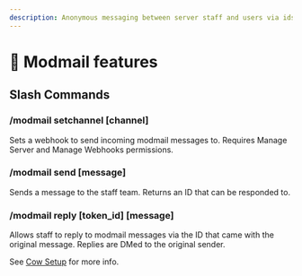 ```yaml
---
description: Anonymous messaging between server staff and users via ids.
---
```


# 📧 Modmail features

## Slash Commands

### /modmail setchannel \[channel]

Sets a webhook to send incoming modmail messages to. Requires Manage Server and Manage Webhooks permissions.

### /modmail send \[message]

Sends a message to the staff team. Returns an ID that can be responded to.

### /modmail reply \[token\_id] \[message]

Allows staff to reply to modmail messages via the ID that came with the original message. Replies are DMed to the original sender.

See [Cow Setup](https://app.gitbook.com/o/ZpmyrmVlDuiyJG9W3u9b/s/xYA3uqXtttpZjZRehjiq/ "mention") for more info.
